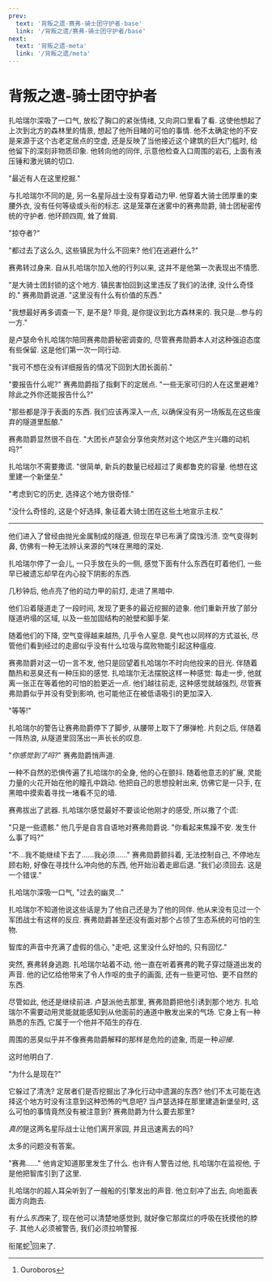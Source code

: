 ```yaml
---
prev:
  text: '背叛之遗-赛弗-骑士团守护者-base'
  link: '/背叛之遗/赛弗-骑士团守护者/base'
next:
  text: '背叛之遗-meta'
  link: '/背叛之遗/meta'
---
```


# 背叛之遗-骑士团守护者

扎哈瑞尔深吸了一口气, 放松了胸口的紧张情绪, 又向洞口里看了看. 这使他想起了上次到北方的森林里的情景, 想起了他所目睹的可怕的事情. 他不太确定他的不安是来源于这个古老定居点的空虚, 还是反映了当他接近这个建筑的巨大门槛时, 给他留下的深刻非物质印象. 他转向他的同伴, 示意他检查入口周围的岩石, 上面有液压锤和激光镐的切口.

"最近有人在这里挖掘."

与扎哈瑞尔不同的是, 另一名星际战士没有穿着动力甲. 他穿着大骑士团厚重的束腰外衣, 没有任何等级或头衔的标志. 这是笼罩在迷雾中的赛弗勋爵, 骑士团秘密传统的守护者. 他环顾四周, 耸了耸肩.

"掠夺者?"

"都过去了这么久, 这些镇民为什么不回来? 他们在逃避什么?"

赛弗转过身来. 自从扎哈瑞尔加入他的行列以来, 这并不是他第一次表现出不情愿.

"是大骑士团封锁的这个地方. 镇民害怕回到这里违反了我们的法律, 没什么奇怪的." 赛弗勋爵说道. "这里没有什么有价值的东西."

"我想最好再多调查一下, 是不是? 毕竟, 是你提议到北方森林来的. 我只是…参与的一方."

是卢瑟命令扎哈瑞尔陪同赛弗勋爵秘密调查的, 尽管赛弗勋爵本人对这种强迫态度有些保留. 这是他们第一次一同行动.

"我可不想在没有详细报告的情况下回到大团长面前."

"要报告什么呢?" 赛弗勋爵指了指剩下的定居点. "一些无家可归的人在这里避难? 除此之外你还能报告什么?"

"那些都是浮于表面的东西. 我们应该再深入一点, 以确保没有另一场叛乱在这些废弃的隧道里酝酿."

赛弗勋爵显然很不自在. "大团长卢瑟会分享他突然对这个地区产生兴趣的动机吗?"

扎哈瑞尔不需要撒谎. "很简单, 新兵的数量已经超过了奥都鲁克的容量. 他想在这里建一个新堡垒."

"考虑到它的历史, 选择这个地方很奇怪."

"没什么奇怪的, 这是个好选择, 象征着大骑士团在这些土地宣示主权."

--------

他们进入了曾经由抛光金属制成的隧道, 但现在早已布满了腐蚀污渍. 空气变得刺鼻, 仿佛有一种无法辨认来源的气味在黑暗的深处.

扎哈瑞尔停了一会儿, 一只手放在头的一侧, 感觉下面有什么东西在盯着他们, 一些早已被遗忘却早在内心投下阴影的东西.

几秒钟后, 他点亮了他的动力甲的前灯, 走进了黑暗中.

他们沿着隧道走了一段时间, 发现了更多的最近挖掘的迹象. 他们重新开放了部分隧道坍塌的区域, 以及一些加固结构的舱壁和脚手架.

随着他们的下降, 空气变得越来越热, 几乎令人窒息. 臭气也以同样的方式滋长, 尽管他们看到经过的走廊似乎没有什么垃圾与腐败物能引起这种瘟疫.

赛弗勋爵对这一切一言不发, 他只是回望着扎哈瑞尔不时向他投来的目光. 伴随着酷热和恶臭还有一种压抑的感觉. 扎哈瑞尔无法摆脱这样一种感觉: 每走一步, 他就离一张正在等着他的可怕的脸更近一点. 他们越往前走, 这种感觉就越强烈, 尽管赛弗勋爵似乎并没有受到影响, 也可能他正在被低语吸引的更加深入.

"等等!"

扎哈瑞尔的警告让赛弗勋爵停下了脚步, 从腰带上取下了爆弹枪. 片刻之后, 伴随着一阵热浪, 从隧道里回荡出一声长长的叹息.

"*你感觉到了吗?*" 赛弗勋爵悄声道.

一种不自然的恐惧传遍了扎哈瑞尔的全身, 他的心在颤抖. 随着他意志的扩展, 灵能力量的火花开始在他的瞳孔中跳动. 他把自己的思想投射出来, 仿佛它是一只手, 在黑暗中摸索着寻找一堵看不见的墙.

赛弗拔出了武器. 扎哈瑞尔感觉最好不要谈论他刚才的感受, 所以撒了个谎:

"只是一些遗骸." 他几乎是自言自语地对赛弗勋爵说. "你看起来焦躁不安. 发生什么事了吗?"

"不…我不能继续下去了……我必须……" 赛弗勋爵颤抖着, 无法控制自己, 不停地左顾右盼, 好像在寻找什么冲向他的东西, 他开始沿着走廊后退. "我们必须回去. 这是一个错误."

扎哈瑞尔深吸一口气, "过去的幽灵…"

扎哈瑞尔不知道他说这些话是为了他自己还是为了他的同伴. 他从来没有见过一个军团战士有这样的反应. 赛弗勋爵甚至还没有面对那个占领了生态系统的可怕的生物.

智库的声音中充满了虚假的信心, "走吧, 这里没什么好怕的, 只有回忆."

突然, 赛弗转身逃跑. 扎哈瑞尔站着不动, 他一直在听着赛弗的靴子穿过隧道出发的声音. 他的记忆给他带来了令人作呕的虫子的画面, 还有一些更可怕、更不自然的东西.

尽管如此, 他还是继续前进. 卢瑟派他去那里, 赛弗勋爵把他引诱到那个地方. 扎哈瑞尔不需要动用灵能就能感知到从他面前的通道中散发出来的气场. 它身上有一种熟悉的东西, 它属于一个他并不陌生的存在.

周围的恶臭似乎并不像赛弗勋爵解释的那样是危险的迹象, 而是一种*迎接*.

这时他明白了.

"为什么是现在?"

它躲过了清洗? 定居者们是否挖掘出了净化行动中遗漏的东西? 他们不太可能在选择这个地方时没有注意到这种恐怖的气息吧? 当卢瑟选择在那里建造新堡垒时, 这么可怕的事情竟然没有被注意到? 赛弗勋爵为什么要去那里?

*真的*是这两名星际战士让他们离开家园, 并且迅速离去的吗?

太多的问题没有答案。

"赛弗……" 他肯定知道那里发生了什么. 也许有人警告过他, 扎哈瑞尔在监视他, 于是他把智库引到了这里.

扎哈瑞尔的超人耳朵听到了一艘船的引擎发出的声音. 他立刻冲了出去, 向地面表面方向跑去.

有*什么东西*来了, 现在他可以清楚地感觉到, 就好像它那腐烂的呼吸在抚摸他的脖子. 其他人必须被警告, 我们必须拉响警报.

衔尾蛇[^1]回来了.

[^1]: Ouroboros
